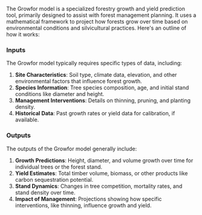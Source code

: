 The Growfor model is a specialized forestry growth and yield prediction tool, primarily designed to assist with forest management planning. It uses a mathematical framework to project how forests grow over time based on environmental conditions and silvicultural practices. Here's an outline of how it works:

### **Inputs**
The Growfor model typically requires specific types of data, including:
1. **Site Characteristics**: Soil type, climate data, elevation, and other environmental factors that influence forest growth.
2. **Species Information**: Tree species composition, age, and initial stand conditions like diameter and height.
3. **Management Interventions**: Details on thinning, pruning, and planting density.
4. **Historical Data**: Past growth rates or yield data for calibration, if available.

### **Outputs**
The outputs of the Growfor model generally include:
1. **Growth Predictions**: Height, diameter, and volume growth over time for individual trees or the forest stand.
2. **Yield Estimates**: Total timber volume, biomass, or other products like carbon sequestration potential.
3. **Stand Dynamics**: Changes in tree competition, mortality rates, and stand density over time.
4. **Impact of Management**: Projections showing how specific interventions, like thinning, influence growth and yield.

